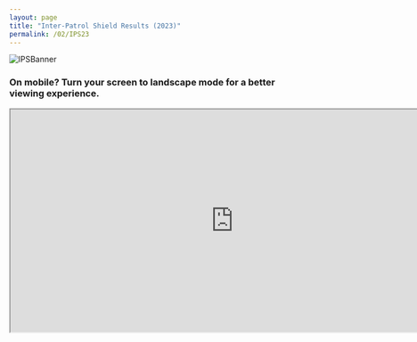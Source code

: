 ```yaml
---
layout: page
title: "Inter-Patrol Shield Results (2023)"
permalink: /02/IPS23
---
```

![IPSBanner](https://github.com/matsq4/matt_wyz/assets/139704779/1b45f3b0-6ca6-4d14-be30-4dd4448ba6c5)

### On mobile? Turn your screen to landscape mode for a better viewing experience. 
  
<iframe id="IPSSheet" src="https://docs.google.com/spreadsheets/d/e/2PACX-1vSyFeecHDi5FT6naDa_vSCjZD0BRILQe6EKdMGSdIvjXPjdHTrvfjGckHc-1Be6jKsFYvZELwyiI2Fn/pubhtml?gid=1789408667&amp;single=true&amp;widget=true&amp;headers=false" width="800" height="400"></iframe>
